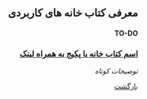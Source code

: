 <div dir="rtl" lang="fa">

  <h2>معرفی کتاب خانه های کاربردی</h2>
  
  <h4>TO-DO</h4>
  
  <h3><a href="google.com">اسم کتاب خانه یا پکیج به همراه لینک</a></h3> <i>توضیحات کوتاه</i>
  
  
  <p></p>
  <a href="./">بازگشت</a>
  
</div>
